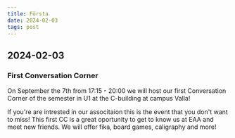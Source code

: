 ```yaml
---
title: Första
date: 2024-02-03
tags: post
---
```


## 2024-02-03

### First Conversation Corner

On September the 7th from 17:15 - 20:00 we will host our first Conversation Corner of the semester in U1 at the C-building at campus Valla!

If you're are intrested in our associtaion this is the event that you don't want to miss! This first CC is a great oportunity to get to know us at EAA and meet new friends. We will offer fika, board games, caligraphy and more!
